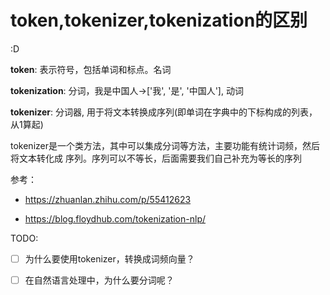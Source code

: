 # token,tokenizer,tokenization的区别

:D

**token**: 表示符号，包括单词和标点。名词

**tokenization**: 分词，我是中国人->['我', '是', '中国人'], 动词

**tokenizer**: 分词器, 用于将文本转换成序列(即单词在字典中的下标构成的列表，从1算起)

tokenizer是一个类方法，其中可以集成分词等方法，主要功能有统计词频，然后将文本转化成
序列。序列可以不等长，后面需要我们自己补充为等长的序列

参考：

- https://zhuanlan.zhihu.com/p/55412623

- https://blog.floydhub.com/tokenization-nlp/

TODO:

- [ ] 为什么要使用tokenizer，转换成词频向量？

- [ ] 在自然语言处理中，为什么要分词呢？

